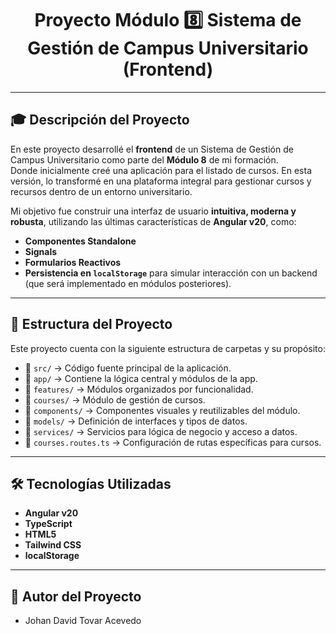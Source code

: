 <h1 align="center">Proyecto Módulo 8️⃣ Sistema de Gestión de Campus Universitario (Frontend)</h1>

---

## 🎓 Descripción del Proyecto

En este proyecto desarrollé el **frontend** de un Sistema de Gestión de Campus Universitario como parte del **Módulo 8** de mi formación.  
Donde inicialmente creé una aplicación para el listado de cursos. En esta versión, lo transformé en una plataforma integral para gestionar cursos y recursos dentro de un entorno universitario.

Mi objetivo fue construir una interfaz de usuario **intuitiva, moderna y robusta**, utilizando las últimas características de **Angular v20**, como:

- **Componentes Standalone**
- **Signals**
- **Formularios Reactivos**
- **Persistencia en `localStorage`** para simular interacción con un backend (que será implementado en módulos posteriores).

---


## 📂 Estructura del Proyecto

Este proyecto cuenta con la siguiente estructura de carpetas y su propósito:

- 📁 `src/` → Código fuente principal de la aplicación.
- 📁 `app/` → Contiene la lógica central y módulos de la app.
- 📁 `features/` → Módulos organizados por funcionalidad.
- 📁 `courses/` → Módulo de gestión de cursos.
- 📁 `components/` → Componentes visuales y reutilizables del módulo.
- 📁 `models/` → Definición de interfaces y tipos de datos.
- 📁 `services/` → Servicios para lógica de negocio y acceso a datos.
- 📄 `courses.routes.ts` → Configuración de rutas específicas para cursos.



---

## 🛠️ Tecnologías Utilizadas

- **Angular v20**
- **TypeScript**
- **HTML5**
- **Tailwind CSS** 
- **localStorage**

---

## 👤 Autor del Proyecto
- Johan David Tovar Acevedo


